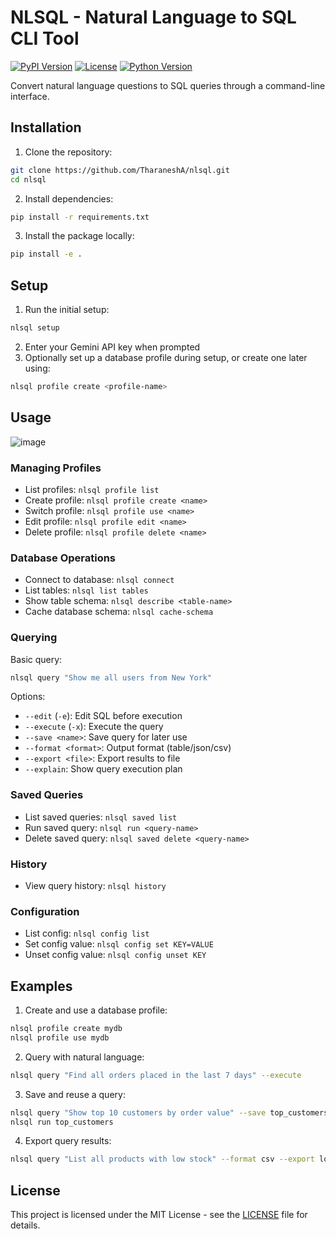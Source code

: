 # NLSQL - Natural Language to SQL CLI Tool

[![PyPI Version](https://img.shields.io/pypi/v/nlsql.svg)](https://pypi.org/project/nlsql/)
[![License](https://img.shields.io/badge/License-MIT-blue.svg)](https://github.com/TharaneshA/nlsql/blob/main/LICENSE)
[![Python Version](https://img.shields.io/badge/python-3.7%2B-blue.svg)](https://www.python.org/)

Convert natural language questions to SQL queries through a command-line interface.

## Installation

1. Clone the repository:
```bash
git clone https://github.com/TharaneshA/nlsql.git
cd nlsql
```

2. Install dependencies:
```bash
pip install -r requirements.txt
```

3. Install the package locally:
```bash
pip install -e .
```

## Setup

1. Run the initial setup:
```bash
nlsql setup
```

2. Enter your Gemini API key when prompted
3. Optionally set up a database profile during setup, or create one later using:
```bash
nlsql profile create <profile-name>
```

## Usage

![image](https://github.com/user-attachments/assets/062da90e-5d3b-45c7-a654-341dd100abfe)

### Managing Profiles

- List profiles: `nlsql profile list`
- Create profile: `nlsql profile create <name>`
- Switch profile: `nlsql profile use <name>`
- Edit profile: `nlsql profile edit <name>`
- Delete profile: `nlsql profile delete <name>`

### Database Operations

- Connect to database: `nlsql connect`
- List tables: `nlsql list tables`
- Show table schema: `nlsql describe <table-name>`
- Cache database schema: `nlsql cache-schema`

### Querying

Basic query:
```bash
nlsql query "Show me all users from New York"
```

Options:
- `--edit` (`-e`): Edit SQL before execution
- `--execute` (`-x`): Execute the query
- `--save <name>`: Save query for later use
- `--format <format>`: Output format (table/json/csv)
- `--export <file>`: Export results to file
- `--explain`: Show query execution plan

### Saved Queries

- List saved queries: `nlsql saved list`
- Run saved query: `nlsql run <query-name>`
- Delete saved query: `nlsql saved delete <query-name>`

### History

- View query history: `nlsql history`

### Configuration

- List config: `nlsql config list`
- Set config value: `nlsql config set KEY=VALUE`
- Unset config value: `nlsql config unset KEY`

## Examples

1. Create and use a database profile:
```bash
nlsql profile create mydb
nlsql profile use mydb
```

2. Query with natural language:
```bash
nlsql query "Find all orders placed in the last 7 days" --execute
```

3. Save and reuse a query:
```bash
nlsql query "Show top 10 customers by order value" --save top_customers
nlsql run top_customers
```

4. Export query results:
```bash
nlsql query "List all products with low stock" --format csv --export low_stock.csv
```

## License

This project is licensed under the MIT License - see the [LICENSE](LICENSE) file for details.
